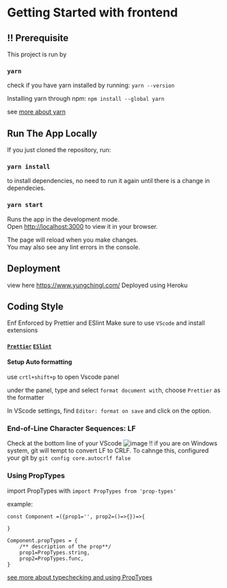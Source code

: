 # Getting Started with frontend

## :bangbang: Prerequisite

This project is run by

### `yarn`

check if you have yarn installed by running:
`yarn --version`

Installing yarn through npm:
`npm install --global yarn`

see [more about yarn](https://classic.yarnpkg.com/en/docs/getting-started)

## Run The App Locally

If you just cloned the repository, run:

### `yarn install`

to install dependencies, no need to run it again until there is a change in dependecies.

### `yarn start`

Runs the app in the development mode.\
Open [http://localhost:3000](http://localhost:3000) to view it in your browser.

The page will reload when you make changes.\
You may also see any lint errors in the console.

## Deployment

view here https://www.yungchingl.com/
Deployed using Heroku

## Coding Style

Enf
Enforced by Prettier and ESlint
Make sure to use `VScode` and install extensions

#### [`Prettier`](https://marketplace.visualstudio.com/items?itemName=esbenp.prettier-vscode) [`ESlint`](https://marketplace.visualstudio.com/items?itemName=dbaeumer.vscode-eslint)

#### Setup Auto formatting

use `crtl+shift+p` to open Vscode panel

under the panel, type and select `format document wit`h, choose `Prettier` as the formatter

In VScode settings, find `Editor: format on save` and click on the option.

### End-of-Line Character Sequences: LF

Check at the bottom line of your VScode
![image](https://user-images.githubusercontent.com/76548593/183066753-b3c8a3b1-89b7-42c4-9007-ae5fa7cc0401.png)
:bangbang: if you are on Windows system, git will tempt to convert LF to CRLF. To cahnge this, configured your git by
`git config core.autocrlf false`

### Using PropTypes

import PropTypes with
`import PropTypes from 'prop-types'`

example:

```
const Component =({prop1='', prop2=()=>{})=>{

}

Component.propTypes = {
    /** description of the prop**/
    prop1=PropTypes.string,
    prop2=PropTypes.func,
}
```

[see more about typechecking and using PropTypes](https://reactjs.org/docs/typechecking-with-proptypes.html)

